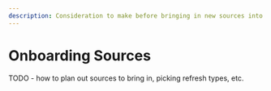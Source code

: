 ```yaml
---
description: Consideration to make before bringing in new sources into RAP.
---
```


# Onboarding Sources

TODO - how to plan out sources to bring in, picking refresh types, etc.

